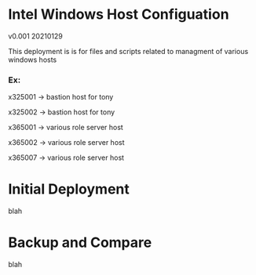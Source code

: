 # Intel Windows Host Configuation
v0.001 20210129



This deployment is is for files and scripts related to managment of various windows hosts


### Ex:
x325001 -> bastion host for tony

x325002 -> bastion host for tony

x365001 -> various role server host

x365002 -> various role server host

x365007 -> various role server host


# Initial Deployment


blah


# Backup and Compare

blah